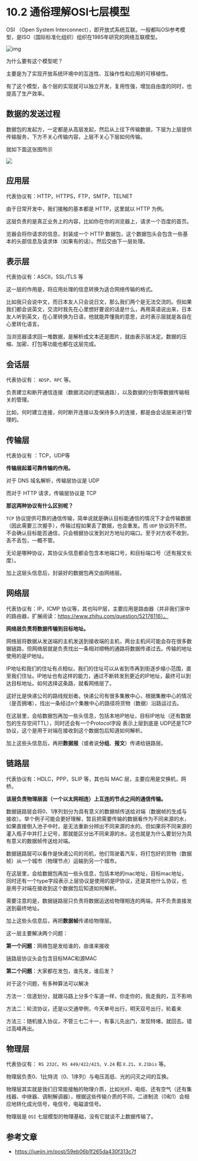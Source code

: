 # 10.2 通俗理解OSI七层模型

OSI （Open System Interconnect），即开放式系统互联。一般都叫OSI参考模型，是ISO（国际标准化组织）组织在1985年研究的网络互联模型。

![img](https://pic4.zhimg.com/80/v2-854e3df8ea850c977c30cb1deb1f64db_1440w.jpg)

为什么要有这个模型呢？

主要是为了实现开放系统环境中的互连性、互操作性和应用的可移植性。

有了这个模型，各个层的实现就可以独立开发，复用性强，增加自由度的同时，也提高了生产效率。

## 数据的发送过程

数据包的发起方，一定都是从高层发起，然后从上往下传输数据，下层为上层提供传输服务，下方不关心传输内容，上层不关心下层如何传输。

就如下面这张图所示

![](http://image.iswbm.com/20200526233356.png)



## 应用层

代表协议有：HTTP，HTTPS，FTP，SMTP，TELNET

由于日常开发中，我们接触的基本都是 HTTP，这里就以 HTTP 为例。

这层负责的是真正业务上的内容，比如你在你的浏览器上，请求一个百度的首页。

览器会将你请求的信息，封装成一个 HTTP 数据包，这个数据包头会包含一些基本的头部信息及请求体（如果有的话）。然后交由下一层处理。

## 表示层

代表协议有：ASCII，SSL/TLS 等

这一层的作用是，将应用处理的信息转换为适合网络传输的格式。

比如我只会说中文，而日本友人只会说日文，那么我们两个是无法交流的。但如果我们都会说英文，交流时我先在心里想好要说的话是什么，再用英语说出来，日本友人听到英文，在心里转换为日语，他就能弄懂我的意思，此时表示层就是各自在心里转化语言。

当浏览器请求回一堆数据，是解析成文本还是图片，就由表示层决定。数据的压缩、加密、打包等功能也都在这层完成。

## 会话层

代表协议有： `ADSP`、`RPC` 等。

负责建立和断开通信连接（数据流动的逻辑通路），以及数据的分割等数据传输相关的管理。

比如，何时建立连接，何时断开连接以及保持多久的连接，都是由会话层来进行管理的。



## 传输层

代表协议有 ：TCP，UDP等

**传输层起着可靠传输的作用。**

对于 DNS 域名解析，传输层协议是 UDP

而对于 HTTP 请求，传输层协议是 TCP

**那这两种协议有什么区别呢？**

`TCP` 协议提供可靠的通信传输，简单说就是确认目标能通信的情况下才会传输数据（因此需要三次握手），传输过程如果丢了数据，也会重发。而 `UDP` 协议则不然，不会确认目标能否通信，只会根据协议发到对方地址的端口。至于对方收不收到，丢不丢包，一概不管。

无论是哪种协议，其协议头信息都会包含本地端口号，和目标端口号（还有报文长度）。

加上这层头信息后，封装好的数据包再交由网络层。

## 网络层

代表协议有：IP，ICMP 协议等，其也叫IP层，主要应用是路由器（并非我们家中的路由器，扩展阅读：https://www.zhihu.com/question/52176116）。

**网络层负责将数据传输到目标地址。**

网络层将数据从发送端的主机发送到接收端的主机，两台主机间可能会存在很多数据链路，但网络层就是负责找出一条相对顺畅的通路将数据传递过去。传输的地址使用的是IP地址。

IP地址和我们的住址有点相似，我们的住址可以从省到市再到街逐步缩小范围，直至我们住址。IP地址也有这样的能力，通过不断转发到更近的IP地址，最终可以到达目标地址。如何选择这条路，就看网络层了。

这好比是快递公司的路线规划者。快递公司有很多集散中心，根据集散中心的情况（是否拥堵），找出一条经过n个集散中心的路径将货物（数据）沿路运过去。

在这层里，会给数据包再加一些头信息，包括本地IP地址，目标IP地址（还有数据包的生存空间TTL），同时还会有一个Protocol字段 表示上层到底是 UDP还是TCP协议，这个是用于对端在接收到这个数据包后知道如何解析。

加上这些头信息后，再把**数据报**（或者说**分组**、**报文**）传递给链路层。



## 链路层

代表协议有：HDLC，PPP，SLIP 等，其也叫 MAC 层，主要应用是交换机，网桥。

**该层负责物理层面（一个以太网相连）上互连的节点之间的通信传输。**

数据链路层会将0、1序列划分为具有意义的数据帧传送给对端（数据帧的生成与接收）。举个例子可能会更好理解，暂且把需要传输的数据看作为不同来源的水，如果直接倒入池子中时，是无法重新分辨出不同来源的水的。但如果将不同来源的灌入瓶子中并打上记号，那就能区分出不同来源的水。这也就是为什么要划分为具有意义的数据帧传送给对端。

数据链路层可以看作是快递公司的司机，他们驾驶着汽车，将打包好的货物（数据帧）从一个城市（物理节点）运输到另一个城市。

在这层里，会给数据包再加一些头信息，包括本地的mac地址，目标mac地址，同时还有一个type字段表示上层协议是使用的是IP协议，还是其他什么协议，也是用于对端在接收到这个数据包后知道如何解析。

需要注意的是，数据链路层只负责将数据运送给物理相连的两端，并不负责直接发送到最终地址。

加上这些头信息后，再把**数据帧**传递给物理层。



这一层主要解决两个问题：

**第一个问题**：网络包是发给谁的，由谁来接收

链路层协议头会包含目标MAC和源MAC

**第二个问题**：大家都在发包，谁先发，谁后发？

对于这个问题，有多种算法可以解决

方法一：信道划分，就跟马路上分多个车道一样，你走你的，我走我的，互不影响

方法二：轮流协议，还是以交通举例，今天单号出行，明天双号出行，轮着来

方法三：随机接入协议，不管三七二十一，有事儿先出门，发现特堵，就回去。错过高峰再出。



## 物理层

代表协议有： `RS 232C`、`RS 449/422/423`、`V.24` 和 `X.21`、`X.21bis` 等。

物理层负责0、1比特流（0、1序列）与电压高低、光的闪灭之间的互换。

物理层其实就是我们日常能接触的物理介质，比如光纤、电缆、还有空气（还有集线器、中继器、调制解调器），根据这些传输介质的不同，二进制流（0和1）会相应地转化成光信号，电信号，电磁波信号。

物理层是 `OSI` 七层模型的物理基础，没有它就谈不上数据传输了。



## 参考文章

- https://juejin.im/post/59eb06b1f265da430f313c7f